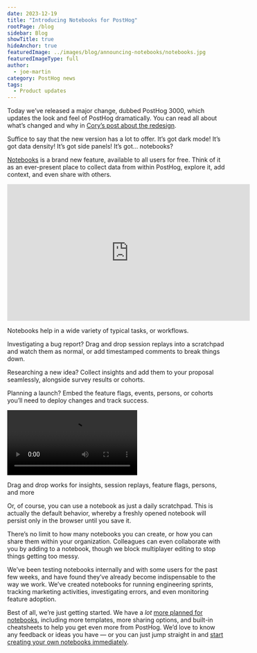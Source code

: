 ```yaml
---
date: 2023-12-19
title: "Introducing Notebooks for PostHog"
rootPage: /blog
sidebar: Blog
showTitle: true
hideAnchor: true
featuredImage: ../images/blog/announcing-notebooks/notebooks.jpg
featuredImageType: full
author:
  - joe-martin
category: PostHog news
tags: 
  - Product updates
---
```


Today we’ve released a major change, dubbed PostHog 3000, which updates the look and feel of PostHog dramatically. You can read all about what’s changed and why in [Cory’s post about the redesign](/blog/posthog-as-a-dev-tool). 

Suffice to say that the new version has a lot to offer. It’s got dark mode! It’s got data density! It’s got side panels! It’s got... notebooks?

[Notebooks](https://posthog.com/docs/notebooks) is a brand new feature, available to all users for free. Think of it as an ever-present place to collect data from within PostHog, explore it, add context, and even share with others. 

<iframe width="560" height="315" src="https://www.youtube-nocookie.com/embed/B73WnVRi0ko?si=omi18C2GRfattspq" title="YouTube video player" frameborder="0" allow="accelerometer; autoplay; clipboard-write; encrypted-media; gyroscope; picture-in-picture; web-share" allowfullscreen></iframe>

Notebooks help in a wide variety of typical tasks, or workflows. 

Investigating a bug report? Drag and drop session replays into a scratchpad and watch them as normal, or add timestamped comments to break things down.

Researching a new idea? Collect insights and add them to your proposal seamlessly, alongside survey results or cohorts. 

Planning a launch? Embed the feature flags, events, persons, or cohorts you’ll need to deploy changes and track success. 

![Using PostHog notebooks](../images/blog/announcing-notebooks/pizza_survey.mp4)
<caption>Drag and drop works for insights, session replays, feature flags, persons, and more</caption>

Or, of course, you can use a notebook as just a daily scratchpad. This is actually the default behavior, whereby a freshly opened notebook will persist only in the browser until you save it.

There’s no limit to how many notebooks you can create, or how you can share them within your organization. Colleagues can even collaborate with you by adding to a notebook, though we block multiplayer editing to stop things getting too messy.

We’ve been testing notebooks internally and with some users for the past few weeks, and have found they’ve already become indispensable to the way we work. We’ve created notebooks for running engineering sprints, tracking marketing activities, investigating errors, and even monitoring feature adoption. 

Best of all, we’re just getting started. We have a _lot_ [more planned for notebooks](https://github.com/PostHog/posthog/issues/15680), including more templates, more sharing options, and built-in cheatsheets to help you get even more from PostHog. We’d love to know any feedback or ideas you have — or you can just jump straight in and [start creating your own notebooks immediately](https://app.posthog.com/notebooks). 

